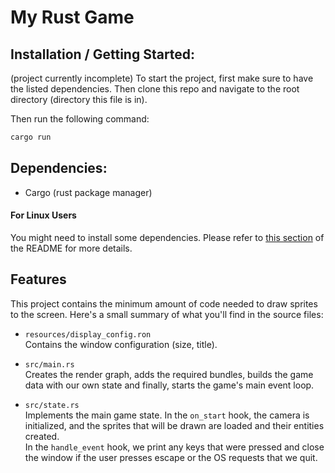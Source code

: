 # My Rust Game



## Installation / Getting Started:

(project currently incomplete)
To start the project, first make sure to have the listed dependencies.  Then clone this repo and navigate to the root directory (directory this file is in).

Then run the following command:

```bash
cargo run
```


## Dependencies:

- Cargo (rust package manager)


#### For Linux Users

You might need to install some dependencies. Please refer to [this section](https://github.com/amethyst/amethyst#dependencies) of the README for more details.

## Features

This project contains the minimum amount of code needed to draw sprites to the screen. Here's a small summary of what you'll find in the source files:

- `resources/display_config.ron`  
  Contains the window configuration (size, title).

- `src/main.rs`  
  Creates the render graph, adds the required bundles, builds the game data with our own state and finally, starts the game's main event loop.

- `src/state.rs`  
  Implements the main game state. In the `on_start` hook, the camera is initialized, and the sprites that will be drawn are loaded and their entities created.  
   In the `handle_event` hook, we print any keys that were pressed and close the window if the user presses escape or the OS requests that we quit.
